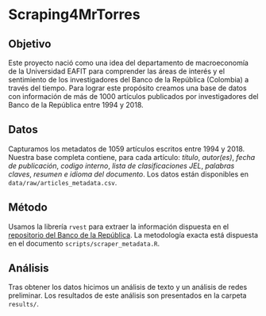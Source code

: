 # Scraping4MrTorres

## Objetivo
Este proyecto nació como una idea del departamento de macroeconomía de la Universidad EAFIT para comprender las áreas de interés y el sentimiento de los investigadores del Banco de la República (Colombia) a través del tiempo. Para lograr este propósito creamos una base de datos con información de más de 1000 artículos publicados por investigadores del Banco de la República entre 1994 y 2018.

## Datos
Capturamos los metadatos de 1059 artículos escritos  entre 1994 y 2018. Nuestra base completa contiene, para cada artículo: *título*, *autor(es)*, *fecha de publicación*, *codigo interno*, *lista de clasificaciones JEL*, *palabras claves*, *resumen* *e idioma del documento*. Los datos están disponibles en `data/raw/articles_metadata.csv`.

## Método
Usamos la librería `rvest` para extraer la información dispuesta en el [repositorio del Banco de la República](https://repositorio.banrep.gov.co/handle/20.500.12134/5018/browse?type=dateissuedhttps://repositorio.banrep.gov.co/handle/20.500.12134/5018/browse?type=dateissued). La metodología exacta está dispuesta en el documento `scripts/scraper_metadata.R`.

## Análisis
Tras obtener los datos hicimos un análisis de texto y un análisis de redes preliminar. Los resultados de este análisis son presentados en la carpeta `results/`.
